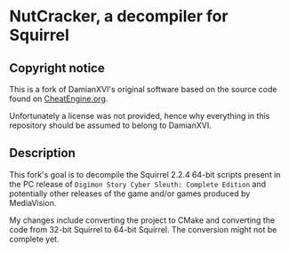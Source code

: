 # NutCracker, a decompiler for Squirrel

## Copyright notice

This is a fork of DamianXVI's original software based on the source code found on [CheatEngine.org](http://cheatengine.org/forum/viewtopic.php?p=5477214&sid=00a71666ea27fea14168c6d158f69724).

Unfortunately a license was not provided, hence why everything in this repository should be assumed to belong to DamianXVI.

## Description

This fork's goal is to decompile the Squirrel 2.2.4 64-bit scripts present in the PC release of `Digimon Story Cyber Sleuth: Complete Edition` and potentially other releases of the game and/or games produced by MediaVision.

My changes include converting the project to CMake and converting the code from 32-bit Squirrel to 64-bit Squirrel.
The conversion might not be complete yet.

